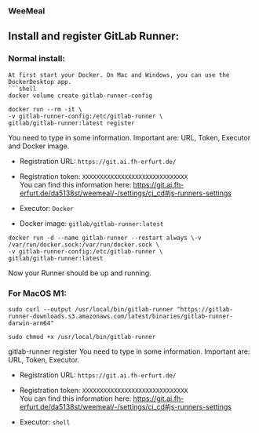 
### WeeMeal
## Install and register GitLab Runner:

### Normal install:

```
At first start your Docker. On Mac and Windows, you can use the DockerDesktop app.
```shell  
docker volume create gitlab-runner-config
```  

```shell  
docker run --rm -it \
-v gitlab-runner-config:/etc/gitlab-runner \  
gitlab/gitlab-runner:latest register  
```  
You need to type in some information.
Important are: URL, Token, Executor and Docker image.

- Registration URL: `https://git.ai.fh-erfurt.de/`
- Registration token: `XXXXXXXXXXXXXXXXXXXXXXXXXXXXXX`  
  You can find this information here: https://git.ai.fh-erfurt.de/da5138st/weemeal/-/settings/ci_cd#js-runners-settings

- Executor: `Docker`
- Docker image: `gitlab/gitlab-runner:latest`

```shell  
docker run -d --name gitlab-runner --restart always \-v /var/run/docker.sock:/var/run/docker.sock \  
-v gitlab-runner-config:/etc/gitlab-runner \  
gitlab/gitlab-runner:latest  
```

Now your Runner should be up and running.

### For MacOS M1:

```shell  
sudo curl --output /usr/local/bin/gitlab-runner "https://gitlab-runner-downloads.s3.amazonaws.com/latest/binaries/gitlab-runner-darwin-arm64"
```

```shell  
sudo chmod +x /usr/local/bin/gitlab-runner
```

gitlab-runner register
You need to type in some information.
Important are: URL, Token, Executor.

- Registration URL: `https://git.ai.fh-erfurt.de/`
- Registration token: `XXXXXXXXXXXXXXXXXXXXXXXXXXXXXX`  
  You can find this information here: https://git.ai.fh-erfurt.de/da5138st/weemeal/-/settings/ci_cd#js-runners-settings

- Executor: `shell`
